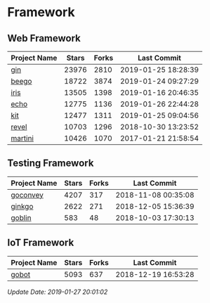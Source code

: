 # Framework

## Web Framework

| Project Name | Stars | Forks | Last Commit |
| ------------ | ----- | ----- | ----------- |
| [gin](https://github.com/gin-gonic/gin) | 23976 | 2810 | 2019-01-25 18:28:39 |
| [beego](https://github.com/astaxie/beego) | 18722 | 3874 | 2019-01-24 09:27:29 |
| [iris](https://github.com/kataras/iris) | 13505 | 1398 | 2019-01-16 20:46:35 |
| [echo](https://github.com/labstack/echo) | 12775 | 1136 | 2019-01-26 22:44:28 |
| [kit](https://github.com/go-kit/kit) | 12477 | 1311 | 2019-01-25 09:04:56 |
| [revel](https://github.com/revel/revel) | 10703 | 1296 | 2018-10-30 13:23:52 |
| [martini](https://github.com/go-martini/martini) | 10426 | 1070 | 2017-01-21 21:58:54 |

## Testing Framework

| Project Name | Stars | Forks | Last Commit |
| ------------ | ----- | ----- | ----------- |
| [goconvey](https://github.com/smartystreets/goconvey) | 4207 | 317 | 2018-11-08 00:35:08 |
| [ginkgo](https://github.com/onsi/ginkgo) | 2622 | 271 | 2018-12-05 15:36:39 |
| [goblin](https://github.com/franela/goblin) | 583 | 48 | 2018-10-03 17:30:13 |

## IoT Framework

| Project Name | Stars | Forks | Last Commit |
| ------------ | ----- | ----- | ----------- |
| [gobot](https://github.com/hybridgroup/gobot) | 5093 | 637 | 2018-12-19 16:53:28 |

*Update Date: 2019-01-27 20:01:02*